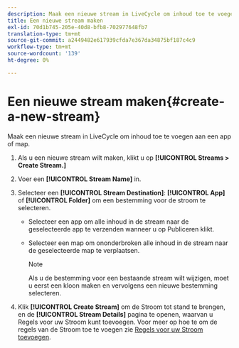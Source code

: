 ```yaml
---
description: Maak een nieuwe stream in LiveCycle om inhoud toe te voegen aan een app of map.
title: Een nieuwe stream maken
exl-id: 70d1b745-205e-40d8-bfb8-702977648fb7
translation-type: tm+mt
source-git-commit: a2449482e617939cfda7e367da34875bf187c4c9
workflow-type: tm+mt
source-wordcount: '139'
ht-degree: 0%

---
```


# Een nieuwe stream maken{#create-a-new-stream}

Maak een nieuwe stream in LiveCycle om inhoud toe te voegen aan een app of map.

1. Als u een nieuwe stream wilt maken, klikt u op **[!UICONTROL Streams > Create Stream.]**
1. Voer een **[!UICONTROL Stream Name]** in.
1. Selecteer een **[!UICONTROL Stream Destination]**: **[!UICONTROL App]** of **[!UICONTROL Folder]** om een bestemming voor de stroom te selecteren.

   * Selecteer een app om alle inhoud in de stream naar de geselecteerde app te verzenden wanneer u op Publiceren klikt.
   * Selecteer een map om ononderbroken alle inhoud in de stream naar de geselecteerde map te verplaatsen.

      >[!NOTE]
      >
      >Als u de bestemming voor een bestaande stream wilt wijzigen, moet u eerst een kloon maken en vervolgens een nieuwe bestemming selecteren.

1. Klik **[!UICONTROL Create Stream]** om de Stroom tot stand te brengen, en de **[!UICONTROL Stream Details]** pagina te openen, waarvan u Regels voor uw Stroom kunt toevoegen. Voor meer op hoe te om de regels van de Stroom toe te voegen zie [Regels voor uw Stroom toevoegen](../c-streams/t-add-rules-for-your-stream.md#t_add_rules_for_your_stream).
